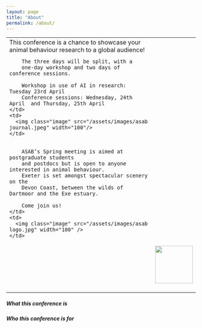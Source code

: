 ```yaml
---
layout: page
title: "About"
permalink: /about/
---
```

<table>
  <tr>
    <td>        
        This conference is a chance to showcase 
        your animal behaviour research to a global audience!
        
        The three days will be split, with a 
        one-day workshop and two days of conference sessions.  
        
        Workshop in use of AI in research: Tuesday 23rd April 
        Conference sessions: Wednesday, 24th April  and Thursday, 25th April 
    </td>
    <td>
      <img class="image" src="/assets/images/asab journal.jpeg" width="100"/>
    </td>
  </tr>
  <tr>    
    <td>
        
        ASAB’s Spring meeting is aimed at postgraduate students 
        and postdocs but is open to anyone interested in animal behaviour.         
        Exeter is set amongst spectacular scenery on the 
        Devon Coast, between the wilds of Dartmoor and the Exe estuary. 
        
        Come join us! 
    </td>
    <td>
      <img class="image" src="/assets/images/asab logo.jpg" width="100" />
    </td>
  </tr>
  <tr>
    <td></td>
    <td><div style="text-align:center"><img class="image" src="/assets/images/Crab Logo RGB.jpg" width="100"/></div><br/></td>
  </tr>
</table>

<h5> What this conference is </h5>
<h5>  Who this conference is for </h5>

